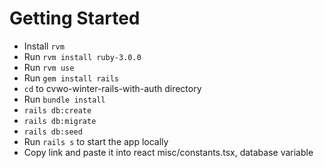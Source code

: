 # Getting Started
- Install `rvm`
- Run `rvm install ruby-3.0.0`
- Run `rvm use`
- Run `gem install rails`
- `cd` to cvwo-winter-rails-with-auth directory 
- Run `bundle install`
- `rails db:create`
- `rails db:migrate`
- `rails db:seed`
- Run `rails s` to start the app locally
- Copy link and paste it into react misc/constants.tsx, database variable
